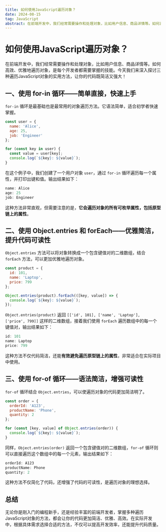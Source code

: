 ```yaml
---
title: 如何使用JavaScript遍历对象？
date: 2024-08-15
tag: JavaScript
abstract: 在前端开发中，我们经常需要操作和处理对象，比如用户信息、商品详情等。如何高效、优雅地遍历对象，是每个开发者都需要掌握的技能。今天我们来深入探讨三种遍历JavaScript对象的实用方法，让你的代码既简洁又强大！
---
```


# 如何使用JavaScript遍历对象？

在前端开发中，我们经常需要操作和处理对象，比如用户信息、商品详情等。如何高效、优雅地遍历对象，是每个开发者都需要掌握的技能。今天我们来深入探讨三种遍历JavaScript对象的实用方法，让你的代码既简洁又强大！

## 一、使用 for-in 循环——简单直接，快速上手

`for-in` 循环是最基础也是最常用的对象遍历方法。它语法简单，适合初学者快速掌握。

```javascript
const user = {
  name: 'Alice',
  age: 25,
  job: 'Engineer'
};

for (const key in user) {
  const value = user[key];
  console.log(`${key}: ${value}`);
}
```

在这个例子中，我们创建了一个用户对象 `user`，通过 `for-in` 循环遍历每一个属性，并打印出键和值。输出结果如下：

```javascript
name: Alice
age: 25
job: Engineer
```

这种方法非常直观，但需要注意的是，**它会遍历对象的所有可枚举属性，包括原型链上的属性**。

## 二、使用 Object.entries 和 forEach——优雅简洁，提升代码可读性

`Object.entries` 方法可以将对象转换成一个包含键值对的二维数组，结合 `forEach` 方法，可以更加优雅地遍历对象。

```javascript
const product = {
  id: 101,
  name: 'Laptop',
  price: 799
};

Object.entries(product).forEach(([key, value]) => {
  console.log(`${key}: ${value}`);
});
```

`Object.entries(product)` 返回 `[['id', 101], ['name', 'Laptop'], ['price', 799]]` 这样的二维数组，接着我们使用 `forEach` 遍历数组中的每一个键值对，输出结果如下：

```javascript
id: 101
name: Laptop
price: 799
```

这种方法不仅代码简洁，还能**有效避免遍历原型链上的属性**，非常适合在实际项目中使用。

## 三、使用 for-of 循环——语法简洁，增强可读性

`for-of` 循环结合 `Object.entries`，可以使遍历对象的代码更加简洁明了。

```javascript
const order = {
  orderId: 'A123',
  productName: 'Phone',
  quantity: 2
};

for (const [key, value] of Object.entries(order)) {
  console.log(`${key}: ${value}`);
}
```

同样，`Object.entries(order)` 返回一个包含键值对的二维数组，`for-of` 循环则可以直接遍历这个数组中的每一个元素，输出结果如下：

```javascript
orderId: A123
productName: Phone
quantity: 2
```

这种方法不仅简化了代码，还增强了代码的可读性，是遍历对象的理想选择。

## 总结

无论你是刚入门的编程新手，还是经验丰富的前端开发者，掌握多种遍历JavaScript对象的方法，都会让你的代码更加简洁、优雅、高效。在实际开发中，根据具体需求选择合适的方法，不仅可以提高开发效率，还能提升代码质量。
